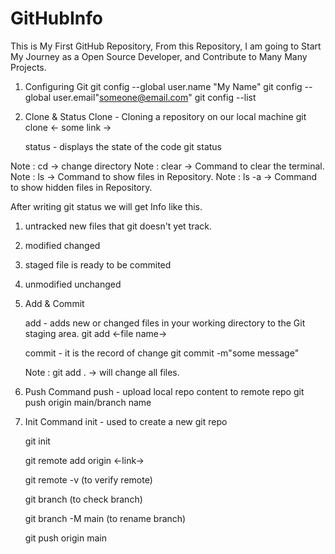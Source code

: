 # GitHubInfo
This is My First GitHub Repository, From this Repository, I am going to Start My Journey as a Open Source Developer, and Contribute to Many Many Projects. 
1. Configuring Git
   git config --global user.name "My Name"
   git config --global user.email"someone@email.com"
   git config --list

2. Clone & Status
   Clone - Cloning a repository on our local machine
   git clone <- some link ->

   status - displays the state of the code
   git status

Note : cd -> change directory
Note : clear -> Command to clear the terminal.
Note : ls -> Command to show files in Repository.
Note : ls -a -> Command to show hidden files in Repository.

After writing git status we will get Info like this.
   1. untracked
   new files that git doesn't yet track.

   2. modified 
   changed

   3. staged 
   file is ready to be commited

   4. unmodified
   unchanged

3. Add & Commit
  
   add - adds new or changed files in your working directory to the Git staging area.
   git add <-file name->

   commit - it is the record of change
   git commit -m"some message"

   Note : git add . -> will change all files.

4. Push Command
   push - upload local repo content to remote repo 
   git push origin main/branch name

5. Init Command 
   init - used to create a new git repo

   git init

   git remote add origin <-link->

   git remote -v (to verify remote)

   git branch (to check branch)

   git branch -M main (to rename branch)

   git push origin main